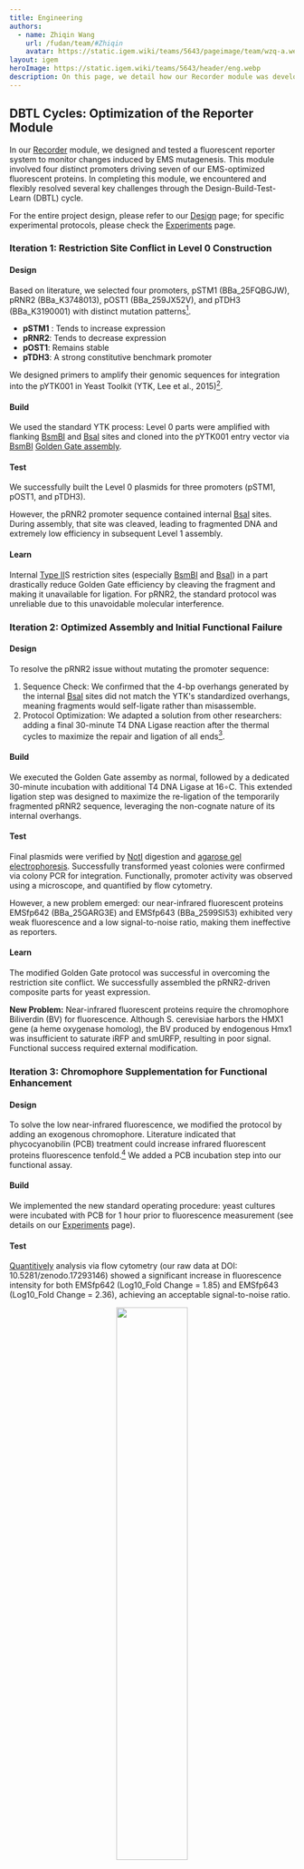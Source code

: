 ```yaml
---
title: Engineering
authors:
  - name: Zhiqin Wang
    url: /fudan/team/#Zhiqin
    avatar: https://static.igem.wiki/teams/5643/pageimage/team/wzq-a.webp
layout: igem
heroImage: https://static.igem.wiki/teams/5643/header/eng.webp
description: On this page, we detail how our Recorder module was developed through Design–Build–Test–Learn (DBTL) cycles.
---
```


## DBTL Cycles: Optimization of the Reporter Module

In our [Recorder](/design/#recorder) module, we designed and tested a fluorescent reporter system to monitor changes induced by EMS mutagenesis. This module involved four distinct promoters driving seven of our EMS-optimized fluorescent proteins. In completing this module, we encountered and flexibly resolved several key challenges through the Design-Build-Test-Learn (DBTL) cycle.

For the entire project design, please refer to our [Design](/design/) page; for specific experimental protocols, please check the [Experiments](/experiments/) page.


### Iteration 1: Restriction Site Conflict in Level 0 Construction

#### Design

Based on literature, we selected four promoters, pSTM1 (BBa_25FQBGJW), pRNR2 (BBa_K3748013), pOST1 (BBa_259JX52V), and pTDH3 (BBa_K3190001) with distinct mutation patterns[^1]. 

- **pSTM1** : Tends to increase expression
- **pRNR2**: Tends to decrease expression
- **pOST1**: Remains stable
- **pTDH3**: A strong constitutive benchmark promoter

We designed primers to amplify their genomic sequences for integration into the pYTK001 in Yeast Toolkit (YTK, Lee et al., 2015)[^2].

#### Build

We used the standard YTK process: Level 0 parts were amplified with flanking [BsmBI](https://www.neb.com/en/products/r0739-bsmbi-v2) and [BsaI](https://www.neb.com/en/products/r3733-bsai-hf-v2) sites and cloned into the pYTK001 entry vector via [BsmBI](https://www.neb.com/en/products/r0739-bsmbi-v2) [Golden Gate assembly](/experiments/#golden-gate-assembly).

#### Test

We successfully built the Level 0 plasmids for three promoters (pSTM1, pOST1, and pTDH3). 

However, the pRNR2 promoter sequence contained internal [BsaI](https://www.neb.com/en/products/r3733-bsai-hf-v2) sites. During assembly, that site was cleaved, leading to fragmented DNA and extremely low efficiency in subsequent Level 1 assembly.

#### Learn

Internal [Type II](https://www.neb.com/en/tools-and-resources/feature-articles/everything-you-ever-wanted-to-know-about-type-ii-restriction-enzymes)S restriction sites (especially [BsmBI](https://www.neb.com/en/products/r0739-bsmbi-v2) and [BsaI](https://www.neb.com/en/products/r3733-bsai-hf-v2)) in a part drastically reduce Golden Gate efficiency by cleaving the fragment and making it unavailable for ligation. For pRNR2, the standard protocol was unreliable due to this unavoidable molecular interference.


### Iteration 2: Optimized Assembly and Initial Functional Failure

#### Design

To resolve the pRNR2 issue without mutating the promoter sequence: 

1. Sequence Check: We confirmed that the 4-bp overhangs generated by the internal [BsaI](https://www.neb.com/en/products/r3733-bsai-hf-v2) sites did not match the YTK's standardized overhangs, meaning fragments would self-ligate rather than misassemble. 
2. Protocol Optimization: We adapted a solution from other researchers: adding a final 30-minute T4 DNA Ligase reaction after the thermal cycles to maximize the repair and ligation of all ends[^3]. 

#### Build

We executed the Golden Gate assemby as normal, followed by a dedicated 30-minute incubation with additional T4 DNA Ligase at 16∘C. This extended ligation step was designed to maximize the re-ligation of the temporarily fragmented pRNR2 sequence, leveraging the non-cognate nature of its internal overhangs.

#### Test

Final plasmids were verified by [NotI](https://www.neb.com/en/products/r3189-noti-hf) digestion and [agarose gel electrophoresis](/experiments/#other-experimental-methods). Successfully transformed yeast colonies were confirmed via colony PCR for integration. Functionally, promoter activity was observed using a microscope, and quantified by flow cytometry. 

However, a new problem emerged: our near-infrared fluorescent proteins EMSfp642 (BBa_25GARG3E) and EMSfp643 (BBa_2599SI53) exhibited very weak fluorescence and a low signal-to-noise ratio, making them ineffective as reporters.

#### Learn

The modified Golden Gate protocol was successful in overcoming the restriction site conflict. We successfully assembled the pRNR2-driven composite parts for yeast expression.

**New Problem:** Near-infrared fluorescent proteins require the chromophore Biliverdin (BV) for fluorescence. Although S. cerevisiae harbors the HMX1 gene (a heme oxygenase homolog), the BV produced by endogenous Hmx1 was insufficient to saturate iRFP and smURFP, resulting in poor signal. Functional success required external modification.


### Iteration 3: Chromophore Supplementation for Functional Enhancement

#### Design

To solve the low near-infrared fluorescence, we modified the protocol by adding an exogenous chromophore. Literature indicated that phycocyanobilin (PCB) treatment could increase infrared fluorescent proteins fluorescence tenfold.[^4] We added a PCB incubation step into our functional assay.

#### Build

We implemented the new standard operating procedure: yeast cultures were incubated with PCB for 1 hour prior to fluorescence measurement (see details on our [Experiments](/experiments/) page).

#### Test

[Quantitively](https://gitlab.igem.org/2025/fudan/-/tree/main/measurement/cytoflex?ref_type=heads) analysis via flow cytometry (our raw data at DOI: 10.5281/zenodo.17293146) showed a significant increase in fluorescence intensity for both EMSfp642 (Log10_Fold Change = 1.85) and EMSfp643 (Log10_Fold Change = 2.36), achieving an acceptable signal-to-noise ratio.

<div style="text-align: center;" id="fig1">
    <img src="https://static.igem.wiki/teams/5643/pageimage/engineering/pcb-analysis-grouped-by-sample-final-colors-capsize-r660-a-fixedtitle.webp" style="width:50%">
    <div>
        <span style="color:gray">Figure 1. Fluorescent Inteansity Change after PCB treatment</span>
        <br><br>
    </div>
</div>


#### Learn

The functional output of the near-infrared reporters is decoupled from the successful DNA construction. Achieving sufficient fluorescence for EMSfp642 and EMSfp643 in yeast requires the supplementation of the chromophore precursor PCB, as the native BV pathway is rate-limiting. This experience mandates that all future experiments using BV-dependent fluorescent proteins in *S. cerevisiae* must include the PCB incubation step to ensure reliable and quantifiable results.

## Other DBTL Examples

These DBTL cycles are just one example of our project engineering processes. Other examples are available on our [Software Tool](/software/#development-process-dbtl-cycle), [Model](/model/#improvement-log), [Inclusivity](/inclusivity/#) and [Entrepreneurship](/entrepreneurship/#) pages.


## Reference

[^1]: Hodgins-Davis, A., Duveau, F., Walker, E. A., & Wittkopp, P. J. (2019). Empirical measures of mutational effects define neutral models of regulatory evolution in *Saccharomyces cerevisiae*. *Proceedings of the National Academy of Sciences of the United States of America*, *116*(42), 21085–21093. DOI: 10.1073/pnas.1902823116

[^2]: Lee, M. E., DeLoache, W. C., Cervantes, B., & Dueber, J. E. (2015). A Highly Characterized Yeast Toolkit for Modular, Multipart Assembly. *ACS synthetic biology*, *4*(9), 975–986. DOI: 10.1021/sb500366v

[^3]: Estelle Lab. (2025). Golden Gate Assembling protocol (Unpublished). University of California, San Diego. Retrieved from https://labs.biology.ucsd.edu/estelle/Moss_files/MossGG_Assembling.pdf

[^4]: Sakai, K., Kondo, Y., Fujioka, H., Kamiya, M., Aoki, K., & Goto, Y. (2021). Near-infrared imaging in fission yeast using a genetically encoded phycocyanobilin biosynthesis system. *Journal of cell science*, *134*(24), jcs259315. DOI: 10.1242/jcs.259315
